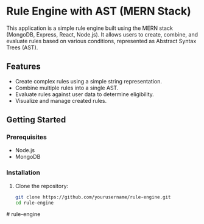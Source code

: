 # Rule Engine with AST (MERN Stack)

This application is a simple rule engine built using the MERN stack (MongoDB, Express, React, Node.js). It allows users to create, combine, and evaluate rules based on various conditions, represented as Abstract Syntax Trees (AST).

## Features

- Create complex rules using a simple string representation.
- Combine multiple rules into a single AST.
- Evaluate rules against user data to determine eligibility.
- Visualize and manage created rules.

## Getting Started

### Prerequisites

- Node.js
- MongoDB

### Installation

1. Clone the repository:
   ```sh
   git clone https://github.com/yourusername/rule-engine.git
   cd rule-engine
#   r u l e - e n g i n e  
 